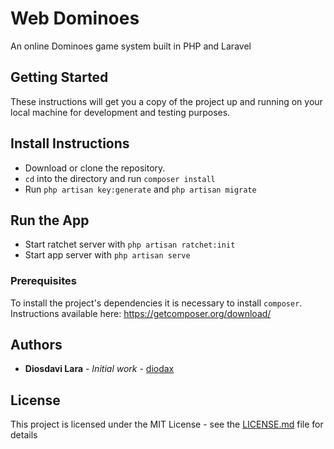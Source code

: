 # Web Dominoes

An online Dominoes game system built in PHP and Laravel

## Getting Started

These instructions will get you a copy of the project up and running on your local machine for development and testing purposes.

## Install Instructions

- Download or clone the repository.
- `cd` into the directory and run `composer install`
- Run `php artisan key:generate` and `php artisan migrate`

## Run the App

- Start ratchet server with `php artisan ratchet:init`
- Start app server with `php artisan serve`

### Prerequisites

To install the project's dependencies it is necessary to install `composer`. Instructions available here:
https://getcomposer.org/download/

## Authors

* **Diosdavi Lara** - *Initial work* - [diodax](https://github.com/diodax)

## License

This project is licensed under the MIT License - see the [LICENSE.md](LICENSE.md) file for details

